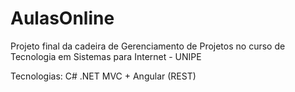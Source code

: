 # AulasOnline

Projeto final da cadeira de Gerenciamento de Projetos no curso de Tecnologia em Sistemas para Internet - UNIPE

Tecnologias: C# .NET MVC + Angular (REST)
